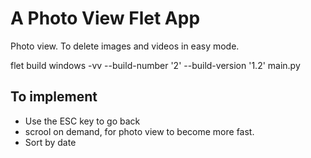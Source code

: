 # A Photo View Flet App

Photo view. To delete images and videos in easy mode.

flet build windows -vv --build-number '2' --build-version '1.2' main.py

## To implement
- Use the ESC key to go back
- scrool on demand, for photo view to become more fast.
- Sort by date
